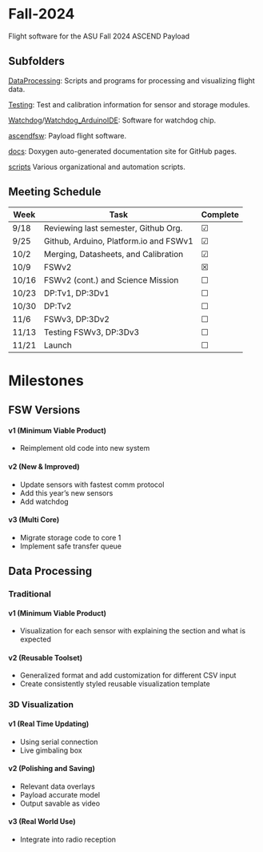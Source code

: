 # Fall-2024
Flight software for the ASU Fall 2024 ASCEND Payload

## Subfolders

[DataProcessing](/DataProcessing/): Scripts and programs for processing and visualizing flight data.

[Testing](/Testing/): Test and calibration information for sensor and storage modules.

[Watchdog](/Watchdog/)/[Watchdog_ArduinoIDE](/Watchdog_ArduinoIDE/): Software for watchdog chip.

[ascendfsw](/ascendfsw/): Payload flight software.

[docs](/docs/): Doxygen auto-generated documentation site for GitHub pages. 

[scripts](/scripts/) Various organizational and automation scripts. 


## Meeting Schedule

| Week  | Task                                    | Complete   |
|-------|-----------------------------------------|------------|
| 9/18  | Reviewing last semester, Github Org.    | &#x2611;   |
| 9/25  | Github, Arduino, Platform.io and FSWv1  | &#x2611;   |
| 10/2  | Merging, Datasheets, and Calibration    | &#x2611;   |
| 10/9  | FSWv2                                   | &#x2612;   |
| 10/16 | FSWv2 (cont.) and Science Mission       | &#x2610;   |
| 10/23 | DP:Tv1, DP:3Dv1                         | &#x2610;   |
| 10/30 | DP:Tv2                                  | &#x2610;   |
| 11/6  | FSWv3, DP:3Dv2                          | &#x2610;   |
| 11/13 | Testing FSWv3, DP:3Dv3                  | &#x2610;   |
| 11/21 | Launch                                  | &#x2610;   |

# Milestones 

## FSW Versions
#### v1 (Minimum Viable Product)
* Reimplement old code into new system
#### v2 (New & Improved)
* Update sensors with fastest comm protocol
* Add this year’s new sensors
* Add watchdog
#### v3 (Multi Core)
* Migrate storage code to core 1
* Implement safe transfer queue

## Data Processing
### Traditional
#### v1 (Minimum Viable Product)
* Visualization for each sensor with explaining the section and what is expected
#### v2 (Reusable Toolset)
* Generalized format and add customization for different CSV input 
* Create consistently styled reusable visualization template 
### 3D Visualization 
#### v1 (Real Time Updating) 
* Using serial connection
* Live gimbaling box
#### v2 (Polishing and Saving)
* Relevant data overlays 
* Payload accurate model
* Output savable as video
#### v3 (Real World Use)
* Integrate into radio reception
